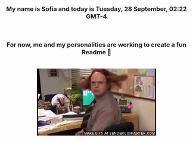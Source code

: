 


<div align="center">
<h3 >My name is Sofia and today is Tuesday, 28 September, 02:22 GMT-4</h3><br>
<h3 >For now, me and my personalities are working to create a fun Readme 👋
</h3><br>
<img src='img/dwight.gif' alt='working...'/>
</div>
